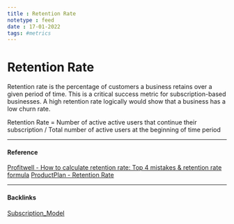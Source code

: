 ```yaml
---
title : Retention Rate
notetype : feed
date : 17-01-2022
tags: #metrics
---
```


# Retention Rate

Retention rate is the percentage of customers a business retains over a given period of time. This is a critical success metric for subscription-based businesses. A high retention rate logically would show that a business has a low churn rate.



Retention Rate = Number of active active users that continue their subscription / Total number of active users at the beginning of time period



---

#### Reference

[Profitwell - How to calculate retention rate: Top 4 mistakes & retention rate formula](https://www.profitwell.com/customer-retention/calculate-retention-rate#:~:text=Retention%20rate%20is%20the%20percentage,has%20a%20low%20churn%20rate.)
[ProductPlan - Retention Rate](https://www.productplan.com/glossary/retention-rate/)


---

#### Backlinks
[Subscription_Model](../business/Subscription_Model.md)

